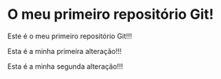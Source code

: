 # O meu primeiro repositório Git!

Este é o meu primeiro repositório Git!!!

Esta é a minha primeira alteração!!!

Esta é a minha segunda alteração!!!